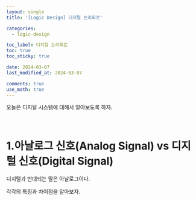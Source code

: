 ```yaml
---
layout: single
title: '[Logic Design] 디지털 논리회로'

categories:
  - logic-design

toc_label: 디지털 논리회로
toc: true
toc_sticky: true

date: 2024-03-07
last_modified_at: 2024-03-07

comments: true
use_math: true
---
```


오늘은 디지털 시스템에 대해서 알아보도록 하자. 

<br>

# 1.아날로그 신호(Analog Signal) vs 디지털 신호(Digital Signal)  

디지털과 반대되는 말은 아날로그이다. 

각각의 특징과 차이점을 알아보자.  




